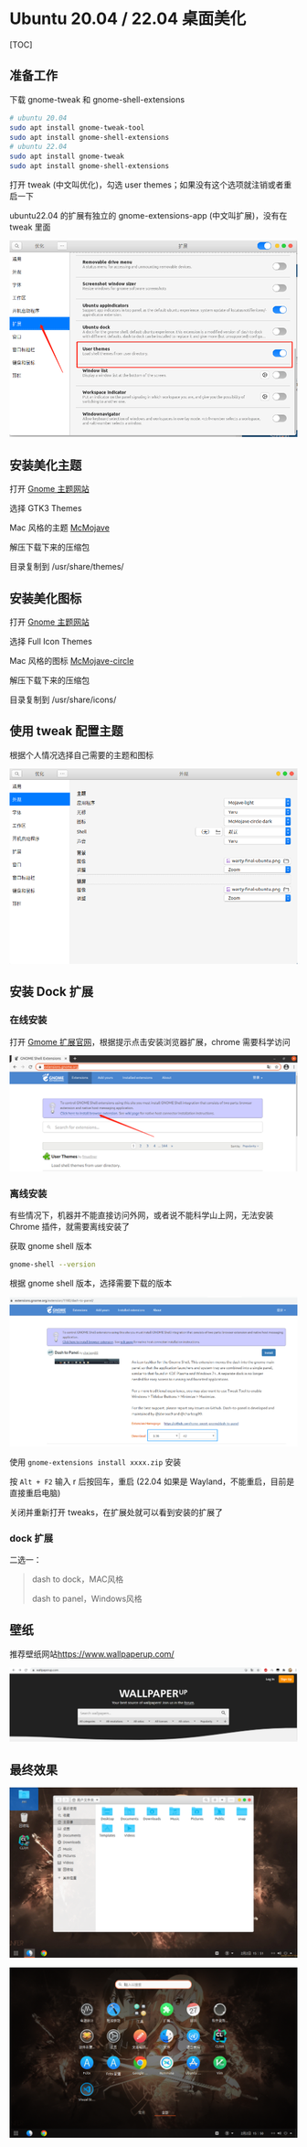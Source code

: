 # Ubuntu 20.04 / 22.04 桌面美化

[TOC]

## 准备工作

下载 gnome-tweak 和 gnome-shell-extensions

```bash
# ubuntu 20.04
sudo apt install gnome-tweak-tool
sudo apt install gnome-shell-extensions
# ubuntu 22.04
sudo apt install gnome-tweak
sudo apt install gnome-shell-extensions
```

打开 tweak (中文叫优化)，勾选 user themes；如果没有这个选项就注销或者重启一下

ubuntu22.04 的扩展有独立的 gnome-extensions-app (中文叫扩展)，没有在 tweak 里面

![01](img/002/01.png)



## 安装美化主题

打开 [Gnome 主题网站](https://www.gnome-look.org/)

选择 GTK3 Themes

Mac 风格的主题 [McMojave](https://www.gnome-look.org/p/1275087/)

解压下载下来的压缩包

目录复制到 /usr/share/themes/



## 安装美化图标

打开 [Gnome 主题网站](https://www.gnome-look.org/)

选择 Full Icon Themes

Mac 风格的图标 [McMojave-circle](https://www.gnome-look.org/p/1305429/)

解压下载下来的压缩包

目录复制到 /usr/share/icons/



## 使用 tweak 配置主题

根据个人情况选择自己需要的主题和图标


![02](img/002/02.png)


## 安装 Dock 扩展

### 在线安装

打开 [Gmome 扩展官网](https://extensions.gnome.org/)，根据提示点击安装浏览器扩展，chrome 需要科学访问

<img src="img/002/03.png">

### 离线安装

有些情况下，机器并不能直接访问外网，或者说不能科学山上网，无法安装 Chrome 插件，就需要离线安装了

获取 gnome shell 版本

```bash
gnome-shell --version
```

根据 gnome shell 版本，选择需要下载的版本

![07](img/002/07.png)

使用 `gnome-extensions install xxxx.zip` 安装

按 `Alt + F2` 输入 r 后按回车，重启 (22.04 如果是 Wayland，不能重启，目前是直接重启电脑)

关闭并重新打开 tweaks，在扩展处就可以看到安装的扩展了

### dock 扩展

二选一：

> dash to dock，MAC风格
> 
> dash to panel，Windows风格



## 壁纸

推荐壁纸网站<https://www.wallpaperup.com/>

![06](img/002/06.png)


## 最终效果

![04](img/002/04.png)


![05](img/002/05.png)
